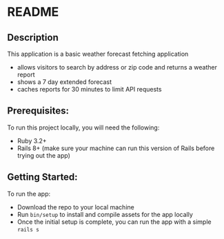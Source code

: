 # README

## Description
This application is a basic weather forecast fetching application
* allows visitors to search by address or zip code and returns a weather report
* shows a 7 day extended forecast
* caches reports for 30 minutes to limit API requests

## Prerequisites:
To run this project locally, you will need the following:
* Ruby 3.2+
* Rails 8+ (make sure your machine can run this version of Rails before trying out the app)


## Getting Started:
To run the app:
* Download the repo to your local machine
* Run `bin/setup` to install and compile assets for the app locally
* Once the initial setup is complete, you can run the app with a simple `rails s`
